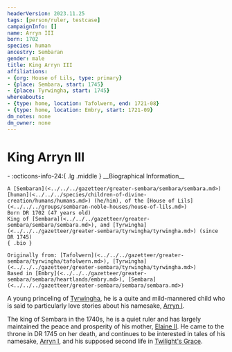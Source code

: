 ```yaml
---
headerVersion: 2023.11.25
tags: [person/ruler, testcase]
campaignInfo: []
name: Arryn III
born: 1702
species: human
ancestry: Sembaran
gender: male
title: King Arryn III
affiliations:
- {org: House of Lils, type: primary}
- {place: Sembara, start: 1745}
- {place: Tyrwingha, start: 1745}
whereabouts:
- {type: home, location: Tafolwern, end: 1721-08}
- {type: home, location: Embry, start: 1721-09}
dm_notes: none
dm_owner: none
---
```

# King Arryn III
<div class="grid cards ext-narrow-margin ext-one-column" markdown>
- :octicons-info-24:{ .lg .middle } __Biographical Information__

    A [Sembaran](<../../../gazetteer/greater-sembara/sembara/sembara.md>) [human](<../../../species/children-of-divine-creation/humans/humans.md>) (he/him), of the [House of Lils](<../../../groups/sembaran-noble-houses/house-of-lils.md>)  
    Born DR 1702 (47 years old)  
    King of [Sembara](<../../../gazetteer/greater-sembara/sembara/sembara.md>), and [Tyrwingha](<../../../gazetteer/greater-sembara/tyrwingha/tyrwingha.md>) (since DR 1745)  
    { .bio }

    Originally from: [Tafolwern](<../../../gazetteer/greater-sembara/tyrwingha/tafolwern.md>), [Tyrwingha](<../../../gazetteer/greater-sembara/tyrwingha/tyrwingha.md>)
    Based in [Embry](<../../../gazetteer/greater-sembara/sembara/heartlands/embry.md>), [Sembara](<../../../gazetteer/greater-sembara/sembara/sembara.md>)
</div>



A young princeling of [Tyrwingha](<../../../gazetteer/greater-sembara/tyrwingha/tyrwingha.md>), he is a quite and mild-mannered child who is said to particularly love stories about his namesake, [Arryn I](<./arryn-i.md>). 



The king of Sembara in the 1740s, he is a quiet ruler and has largely maintained the peace and prosperity of his mother, [Elaine II](<./elaine-ii.md>). He came to the throne in DR 1745 on her death, and continues to be interested in tales of his namesake, [Arryn I](<./arryn-i.md>), and his supposed second life in [Twilight's Grace](<../../../cosmology/multiverse/echo-realms/feywild/twilight-s-grace.md>).

